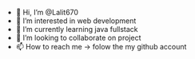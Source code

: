 - 👋 Hi, I’m @Lalit670
- 👀 I’m interested in web development 
- 🌱 I’m currently learning java fullstack 
- 💞️ I’m looking to collaborate on project
- 📫 How to reach me -> folow the my github account
  

<!---
Lalit670/Lalit670 is a ✨ special ✨ repository because its `README.md` (this file) appears on your GitHub profile.
You can click the Preview link to take a look at your changes.
--->
